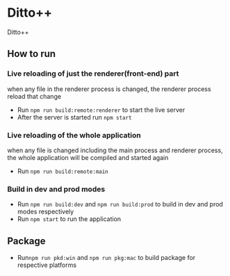# Ditto++

Ditto++

## How to run

### Live reloading of just the renderer(front-end) part

when any file in the renderer process is changed, the renderer process reload that change

- Run `npm run build:remote:renderer` to start the live server
- After the server is started run `npm start`

### Live reloading of the whole application

when any file is changed including the main process and renderer process, the whole application will be compiled and started again

- Run `npm run build:remote:main`

### Build in dev and prod modes

- Run `npm run build:dev` and `npm run build:prod` to build in dev and prod modes respectively
- Run `npm start` to run the application

## Package

- Run`npm run pkd:win` and `npm run pkg:mac` to build package for respective platforms
